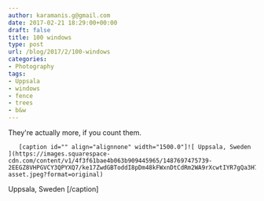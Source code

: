 ```yaml
---
author: karamanis.g@gmail.com
date: 2017-02-21 18:29:00+00:00
draft: false
title: 100 windows
type: post
url: /blog/2017/2/100-windows
categories:
- Photography
tags:
- Uppsala
- windows
- fence
- trees
- b&w
---
```


They're actually more, if you count them.


  
       [caption id="" align="alignnone" width="1500.0"]![ Uppsala, Sweden ](https://images.squarespace-cdn.com/content/v1/4f3f61bae4b063b909445965/1487697475739-2EEGZ8VHPGVCY3QPYXQ7/ke17ZwdGBToddI8pDm48kFWxnDtCdRm2WA9rXcwtIYR7gQa3H78H3Y0txjaiv_0fDoOvxcdMmMKkDsyUqMSsMWxHk725yiiHCCLfrh8O1z5QPOohDIaIeljMHgDF5CVlOqpeNLcJ80NK65_fV7S1UcTSrQkGwCGRqSxozz07hWZrYGYYH8sg4qn8Lpf9k1pYMHPsat2_S1jaQY3SwdyaXg/image-asset.jpeg?format=original)
 Uppsala, Sweden [/caption]
